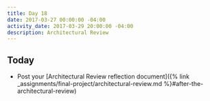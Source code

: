 ```yaml
---
title: Day 18
date: 2017-03-27 00:00:00 -04:00
activity_date: 2017-03-29 20:00:00 -04:00
description: Architectural Review
---
```


## Today

* Post your [Architectural Review reflection document]({% link _assignments/final-project/architectural-review.md %}#after-the-architectural-review)
